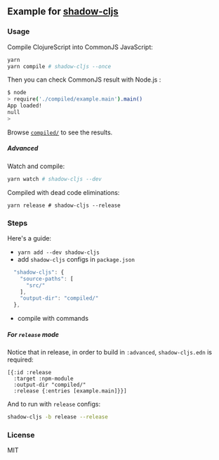 
Example for [shadow-cljs](https://github.com/thheller/shadow-cljs)
----

### Usage

Compile ClojureScript into CommonJS JavaScript:

```bash
yarn
yarn compile # shadow-cljs --once
```

Then you can check CommonJS result with Node.js :

```bash
$ node
> require('./compiled/example.main').main()
App loaded!
null
>
```

Browse [`compiled/`](https://github.com/minimal-xyz/minimal-shadow-cljs/tree/master/compiled/) to see the results.

##### Advanced

Watch and compile:

```bash
yarn watch # shadow-cljs --dev
```

Compiled with dead code eliminations:

```basn
yarn release # shadow-cljs --release
```

### Steps

Here's a guide:

* `yarn add --dev shadow-cljs`
* add `shadow-cljs` configs in `package.json`

```js
  "shadow-cljs": {
    "source-paths": [
      "src/"
    ],
    "output-dir": "compiled/"
  },
```

* compile with commands

##### For `release` mode

Notice that in release, in order to build in `:advanced`, `shadow-cljs.edn` is required:

```edn
[{:id :release
  :target :npm-module
  :output-dir "compiled/"
  :release {:entries [example.main]}}]
```

And to run with `release` configs:

```bash
shadow-cljs -b release --release
```

### License

MIT
